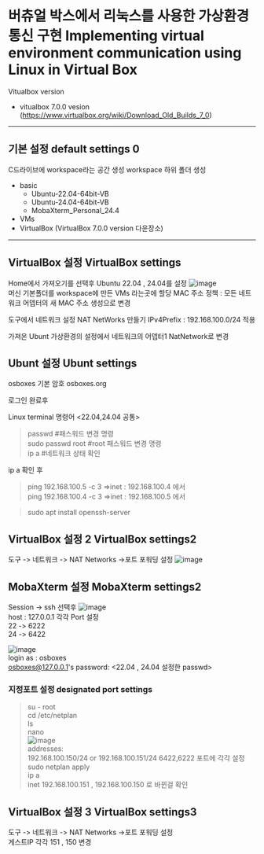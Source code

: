# 버츄얼 박스에서 리눅스를 사용한 가상환경 통신 구현 Implementing virtual environment communication using Linux in Virtual Box

Vitualbox version
- vitualbox 7.0.0 vesion
(https://www.virtualbox.org/wiki/Download_Old_Builds_7_0)

---
## 기본 설정 default settings 0

C드라이브에 workspace라는 공간 생성
workspace 하위 폴더 생성
- basic
    - Ubuntu-22.04-64bit-VB
    - Ubuntu-24.04-64bit-VB
    - MobaXterm_Personal_24.4
- VMs
- VirtualBox (VirtualBox 7.0.0 version 다운장소)

---
## VirtualBox 설정  VirtualBox settings
Home에서 가져오기를 선택후 Ubuntu 22.04 , 24.04를 설정 
![image](https://github.com/user-attachments/assets/403ebe9f-1643-4691-858f-01cdd526a96f) <br>
머신 기본폴더를 workspace에 만든 VMs 라는곳에 할당
MAC 주소 정책 : 모든 네트워크 어뎁터의 새 MAC 주소 생성으로 변경

도구에서 네트워크 설정
NAT NetWorks 만들기 IPv4Prefix : 192.168.100.0/24 적용

가져온 Ubunt 가상환경의 설정에서 네트워크의 어뎁터1 NatNetwork로 변경

## Ubunt 설정  Ubunt settings
osboxes 기본 암호 osboxes.org

로그인 완료후 

Linux terminal 명령어 <22.04,24.04 공통>
>passwd #패스워드 변경 명령 <br>
>sudo passwd root #root 패스워드 변경 명령 <br>
>ip a #네트워크 상태 확인

ip a 확인 후 
>ping 192.168.100.5 -c 3
=>inet : 192.168.100.4 에서 <br>
>ping 192.168.100.4 -c 3
=>inet : 192.168.100.5 에서

>sudo apt install openssh-server

## VirtualBox 설정 2  VirtualBox settings2
도구 -> 네트워크 -> NAT Networks ->포트 포워딩 설정
![image](https://github.com/user-attachments/assets/dfb05a31-4474-41fa-a2ed-553db7567a83)

## MobaXterm 설정  MobaXterm settings2
Session -> ssh 선택후
![image](https://github.com/user-attachments/assets/db83a113-0af5-47c9-9157-4a7dbe028bae) <br>
host : 127.0.0.1
각각 Port 설정 <br>
 22 -> 6222 <br>
 24 -> 6422

![image](https://github.com/user-attachments/assets/3445f62f-75e4-483d-91bb-14ce2a625651) <br>
login as : osboxes <br>
osboxes@127.0.0.1's password: <22.04 , 24.04 설정한 passwd>

### 지정포트 설정  designated port settings
>su - root <br>
>cd /etc/netplan <br>
>ls <br>
>nano  <br>
![image](https://github.com/user-attachments/assets/f9f04d61-a40d-4f16-94cd-e4a9a84e7267)<br>
>addresses: <br>
>   192.168.100.150/24 or 192.168.100.151/24 6422,6222 포트에 각각 설정 <br>
>sudo netplan apply  <br>
>ip a <br>
inet 192.168.100.151 , 192.168.100.150 로 바뀐걸 확인

## VirtualBox 설정 3  VirtualBox settings3
도구 -> 네트워크 -> NAT Networks ->포트 포워딩 설정 <br>
게스트IP 각각 151 , 150 변경

